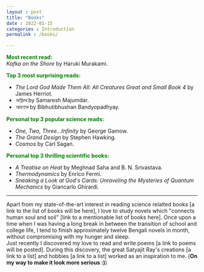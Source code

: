 ```yaml
---
layout : post
title: "Books"
date : 2022-01-15
categories : Introduction
permalink : /books/

---
```


<span style="color:green"> **Most recent read:** </span>\
*Kafka on the Shore* by Haruki Murakami.

<span style="color:green"> **Top 3 most surprising reads:** </span>
- *The Lord God Made Them All: All Creatures Great and Small Book 4* by James Herriot.
- *অগ্নিরথ* by Samaresh Majumdar.
- *আরণ্যক* by Bibhutibhushan Bandyopadhyay.

<span style="color:green"> **Personal top 3 popular science reads:** </span>
- *One, Two, Three...Infinity* by George Gamow.
- *The Grand Design* by Stephen Hawking.
- *Cosmos* by Carl Sagan.

<span style="color:green"> **Personal top 3 thrilling scientific books:** </span>
- *A Treatise on Heat* by Meghnad Saha and B. N. Srivastava.
- *Thermodynamics* by Enrico Fermi.
- *Sneaking a Look at God's Cards: Unraveling the Mysteries of Quantum Mechanics* by Giancarlo Ghirardi.

----
Apart from my state-of-the-art interest in reading science relalted books [a link to the list of books will be here], I love to study novels which "connects human soul and soil" [link to a mentionable list of books here]. Once upon a time when I was having a long break in between the transition of school and college life, I tend to finish approximately twelve Bengali novels in month, without compromising with my hunger and sleep.  
Just recently I discovered my love to read and write poems [a link to poems will be posted]. During this discovery, the great Satyajit Ray's creations [a link to a list] and hobbies [a link to a list] worked as an inspiration to me.
(**On my way to make it look more serious :)**)